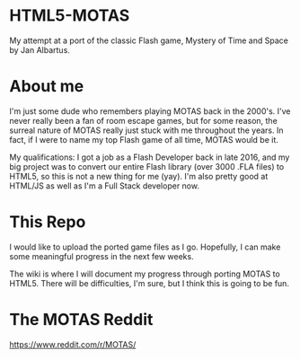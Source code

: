 # HTML5-MOTAS
My attempt at a port of the classic Flash game, Mystery of Time and Space by Jan Albartus.


# About me
I'm just some dude who remembers playing MOTAS back in the 2000's. I've never really been a fan of room escape games, but for some reason, the surreal nature of MOTAS really just stuck with me throughout the years. In fact, if I were to name my top Flash game of all time, MOTAS would be it.

My qualifications: I got a job as a Flash Developer back in late 2016, and my big project was to convert our entire Flash library (over 3000 .FLA files) to HTML5, so this is not a new thing for me (yay). I'm also pretty good at HTML/JS as well as I'm a Full Stack developer now.

# This Repo
I would like to upload the ported game files as I go. Hopefully, I can make some meaningful progress in the next few weeks.

The wiki is where I will document my progress through porting MOTAS to HTML5. There will be difficulties, I'm sure, but I think this is going to be fun.

# The MOTAS Reddit
https://www.reddit.com/r/MOTAS/
